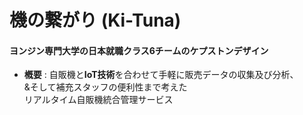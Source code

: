 機の繋がり  (Ki-Tuna)
=============
#### ヨンジン専門大学の日本就職クラス6チームのケプストンデザイン

* **槪要** : 自販機と**IoT技術**を合わせて手軽に販売データの収集及び分析、  
  &そして補充スタッフの便利性まで考えた  
  リアルタイム自販機統合管理サービス
